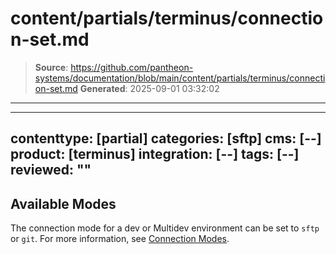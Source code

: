 # content/partials/terminus/connection-set.md

> **Source**: https://github.com/pantheon-systems/documentation/blob/main/content/partials/terminus/connection-set.md
> **Generated**: 2025-09-01 03:32:02

---

---
contenttype: [partial]
categories: [sftp]
cms: [--]
product: [terminus]
integration: [--]
tags: [--]
reviewed: ""
---

## Available Modes

The connection mode for a dev or Multidev environment can be set to `sftp` or `git`. For more information, see [Connection Modes](/connection-modes).
